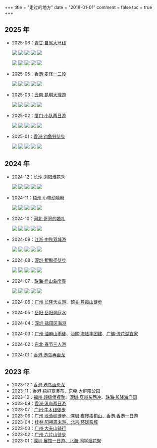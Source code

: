 +++
title = "走过的地方"
date = "2018-01-01"
comment = false
toc = true
+++

## 2025 年

- 2025-06：[青甘·自驾大环线](https://photos.app.goo.gl/4Bdp5hdigcQrLTjr5)

    ![](https://photos.philohao.com/picimpact/20250828160946546.jpg)
    ![](https://photos.philohao.com/picimpact/20250828160946545.jpg)
    ![](https://photos.philohao.com/picimpact/20250828160946547.jpg)
    ![](https://photos.philohao.com/picimpact/20250828155840360.jpg)
    ![](https://photos.philohao.com/picimpact/20250828155840358.jpg)

    ![](https://photos.philohao.com/picimpact/20250828160946548.jpg)
    ![](https://photos.philohao.com/picimpact/20250828160946549.jpg)
    ![](https://photos.philohao.com/picimpact/20250828160946544.jpg)
    ![](https://photos.philohao.com/picimpact/20250828160946551.jpg)
    ![](https://photos.philohao.com/picimpact/20250828160946550.jpg)
- 2025-05：[香港·麦径一二段](https://photos.app.goo.gl/C94QnzjcrxCtEu8L8)

    ![](https://photos.philohao.com/picimpact/20250828153008924.jpg)
    ![](https://photos.philohao.com/picimpact/20250828153355905.jpg)
    ![](https://photos.philohao.com/picimpact/20250828153355907.jpg)
    ![](https://photos.philohao.com/picimpact/20250828153355904.jpg)
    ![](https://photos.philohao.com/picimpact/20250828153355903.jpg)
- 2025-03：[云南·昆明大理游](https://photos.app.goo.gl/WpKNMf7TWvHbukp48)

    ![](https://photos.philohao.com/picimpact/20250827223243333.jpg)
    ![](https://photos.philohao.com/picimpact/20250827223644556.jpg)
    ![](https://photos.philohao.com/picimpact/20250828143753606.jpg)
    ![](https://photos.philohao.com/picimpact/20250828133844756.jpg)
    ![](https://photos.philohao.com/picimpact/20250828135410116.jpg)
- 2025-02：[厦门·小队两日游](https://photos.app.goo.gl/BkhYz7Lu7pc51eue9)

    ![](https://album.philohao.com/_next/image?url=https%3A%2F%2Fcycfgqqhnbqr2ozt.public.blob.vercel-storage.com%2Fphoto-lkK2yCvmt7jnm1yG.jpg&w=640&q=75)
    ![](https://album.philohao.com/_next/image?url=https%3A%2F%2Fcycfgqqhnbqr2ozt.public.blob.vercel-storage.com%2Fphoto-dqA84hw71VSINljX.jpg&w=640&q=75)
    ![](https://album.philohao.com/_next/image?url=https%3A%2F%2Fcycfgqqhnbqr2ozt.public.blob.vercel-storage.com%2Fphoto-aTbeHV1c4qB9D9Hl.jpg&w=640&q=75)
    ![](https://album.philohao.com/_next/image?url=https%3A%2F%2Fcycfgqqhnbqr2ozt.public.blob.vercel-storage.com%2Fphoto-cOf8cgcqLvq4JzgL.jpg&w=640&q=75)
    ![](https://album.philohao.com/_next/image?url=https%3A%2F%2Fcycfgqqhnbqr2ozt.public.blob.vercel-storage.com%2Fphoto-UQX6hx3nfVcQtzUP.jpg&w=640&q=75)
- 2025-01：[香港·钓鱼翁徒步](https://photos.app.goo.gl/atQoKMFaLUj6BCfq6)

    ![](https://album.philohao.com/_next/image?url=https%3A%2F%2Fcycfgqqhnbqr2ozt.public.blob.vercel-storage.com%2Fphoto-0SR7chbYwmPLXpuR.jpg&w=640&q=75)
    ![](https://album.philohao.com/_next/image?url=https%3A%2F%2Fcycfgqqhnbqr2ozt.public.blob.vercel-storage.com%2Fphoto-Rt4KbEZV0j5hM3cg.jpg&w=640&q=75)
    ![](https://album.philohao.com/_next/image?url=https%3A%2F%2Fcycfgqqhnbqr2ozt.public.blob.vercel-storage.com%2Fphoto-B0dI0b0kZLTRgdRP.jpg&w=640&q=75)
    ![](https://album.philohao.com/_next/image?url=https%3A%2F%2Fcycfgqqhnbqr2ozt.public.blob.vercel-storage.com%2Fphoto-YSiRzGmEdlFgWjxs.jpg&w=640&q=75)
    ![](https://album.philohao.com/_next/image?url=https%3A%2F%2Fcycfgqqhnbqr2ozt.public.blob.vercel-storage.com%2Fphoto-JFI01WGYwO4zHKfp.jpg&w=640&q=75)

## 2024 年

- 2024-12：[长沙·浏阳烟花秀](https://photos.app.goo.gl/2uiwYjwzm6aB1HQy7)

    ![](https://album.philohao.com/_next/image?url=https%3A%2F%2Fcycfgqqhnbqr2ozt.public.blob.vercel-storage.com%2Fphoto-v2FlRhyleTmTLwCb.jpg&w=640&q=75)
    ![](https://album.philohao.com/_next/image?url=https%3A%2F%2Fcycfgqqhnbqr2ozt.public.blob.vercel-storage.com%2Fphoto-5krcFYi9mbDvaQc0.jpg&w=640&q=75)
    ![](https://album.philohao.com/_next/image?url=https%3A%2F%2Fcycfgqqhnbqr2ozt.public.blob.vercel-storage.com%2Fphoto-n9eC8ELTdhlwS9rb.jpg&w=2048&q=75)
    ![](https://album.philohao.com/_next/image?url=https%3A%2F%2Fcycfgqqhnbqr2ozt.public.blob.vercel-storage.com%2Fphoto-8ep9p9Q1LmUnjn1I.jpg&w=640&q=75)
    ![](https://album.philohao.com/_next/image?url=https%3A%2F%2Fcycfgqqhnbqr2ozt.public.blob.vercel-storage.com%2Fphoto-eGwHggrcSOELNAng.jpg&w=640&q=75)
- 2024-11：[梧州·小电动嗦粉](https://photos.app.goo.gl/2yJHd7kiPPfocEYK6)

    ![](https://photos.philohao.com/picimpact/preview/PXL_20241117_114024667.jpg)
    ![](https://photos.philohao.com/picimpact/preview/IMG_5215.JPG)
    ![](https://photos.philohao.com/picimpact/preview/MVI_5331_exported.jpg)
    ![](https://photos.philohao.com/picimpact/IMG_5471.jpg)
    ![](https://photos.philohao.com/picimpact/preview/mmexport1731926035916.jpg)
- 2024-10：[河北·哥哥的婚礼](https://photos.app.goo.gl/D8KFzRdq2GkxZya5A)

    ![](https://photos.philohao.com/picimpact/preview/IMG_20241002_093355.jpg)
    ![](https://photos.philohao.com/picimpact/preview/IMG_20241002_212308.jpg)
    ![](https://photos.philohao.com/picimpact/preview/IMG_20241003_002312.jpg)
    ![](https://photos.philohao.com/picimpact/preview/IMG_20241003_002527.jpg)
    ![](https://photos.philohao.com/picimpact/preview/wx_camera_1728020352239.jpg)
- 2024-09：[江浙·中秋双城游](https://photos.app.goo.gl/PRJmaCMyGrGejKgF8)

    ![](https://photos.philohao.com/picimpact/preview/PXL_20240914_222843103.jpg)
    ![](https://photos.philohao.com/picimpact/preview/mmexport1726463287126.jpg)
    ![](https://photos.philohao.com/picimpact/preview/IMG_4943~2.JPG)
    ![](https://photos.philohao.com/picimpact/preview/IMG_4998~2.JPG)
    ![](https://photos.philohao.com/picimpact/preview/retouch_2024091723015045.jpg)
- 2024-08：[深圳·鲲鹏径徒步](https://photos.app.goo.gl/uyfFMqme4H82ZBRB7)

    ![](https://photos.philohao.com/picimpact/preview/PXL_20240810_124218125.jpg)
    ![](https://photos.philohao.com/picimpact/preview/PXL_20240810_123641590.jpg)
    ![](https://photos.philohao.com/picimpact/preview/IMG_20240810_132806.jpg)
    ![](https://photos.philohao.com/picimpact/preview/PXL_20240810_130626966.jpg)
    ![](https://photos.philohao.com/picimpact/preview/PXL_20240810_151754476.jpg)
- 2024-07：[珠海·桂山岛度假](https://photos.app.goo.gl/Re1SYKWBbBMqRQNU7)

    ![](https://photos.philohao.com/picimpact/preview/20240713110107_IMG_4163.jpg)
    ![](https://photos.philohao.com/picimpact/preview/20240713181223_IMG_4538.jpg)
    ![](https://photos.philohao.com/picimpact/preview/20240713175732_IMG_4512.jpg)
    ![](https://photos.philohao.com/picimpact/preview/20240713190317_IMG_4602.jpg)
    ![](https://photos.philohao.com/picimpact/preview/20240713193427_IMG_4624.jpg)
- 2024-06：[广州·长隆舍友游](https://photos.app.goo.gl/ccJFVfDVNk9FnbGw8)、[韶关·丹霞山徒步](https://photos.app.goo.gl/Jbyt8hRYRKrAUmC3A)
- 2024-05：[岳阳·岳阳洞庭水](https://photos.app.goo.gl/eU6YhVPXHDMQZqRTA)
- 2024-04：[深圳·盐田区海港](https://photos.app.goo.gl/FFcLSaSHMNHugV539)
- 2024-03：[广州·油麻山雨徒](https://photos.app.goo.gl/5EHCnMT7Gz32YbCY9)、[汕尾·海陆丰团建](https://photos.app.goo.gl/1d8GoTmigENYrtCJA)、[广佛·流花湖宜家](https://photos.app.goo.gl/fQyGAHJcwNxWkV2e6)
- 2024-02：[东北·春节三人游](https://photos.app.goo.gl/gE5oHASVkXYPAdCF7)
- 2024-01：[香港·港岛再画龙](https://photos.app.goo.gl/6AkiZPY88iCUuour7)

## 2023 年

- 2023-12：[香港·港岛画恐龙](https://photos.app.goo.gl/89YomMdFTiF49Tgs6)
- 2023-11：[香港·梧桐寨瀑布](https://photos.app.goo.gl/pA1oKYfned4upBaS6)、[东莞·大屏障公园](https://photos.app.goo.gl/GJVtDSqDrA9nE7ii6)
- 2023-10：[福州·超级侦探聚](https://photos.app.goo.gl/gD7e9TEDwrhcknb38)、[深圳·穿越东西冲](https://photos.app.goo.gl/FgPBcvgUUuXYFdjV9)、[珠海·长隆海洋国](https://photos.app.goo.gl/HhY5RXS29ogDPpVc7)
- 2023-09：[香港·港岛两日游](https://photos.app.goo.gl/T96y9uGqzWCPpz4b7)
- 2023-07：[广州·牛木线徒步](/2023/07/2023-07/#徒步牛木线)
- 2023-06：[广州·龙渔线徒步、深圳·夜爬梧桐山、香港·香港一日游](/2023/06/2023-06/#户外运动)
- 2023-04：[桂林·阳朔周末游、北京·环球影城](/2023/04/2023-04/#生活)
- 2023-03：[广州·大夫山骑行](/2023/03/2023-03/#大夫山游记)
- 2023-02：[广州·六片山徒步](/2023/02/2023-02/#六片山游记)
- 2023-01：[深圳·展馆一日游、北海·同学烟花聚](/2023/01/2023-01#生活)·